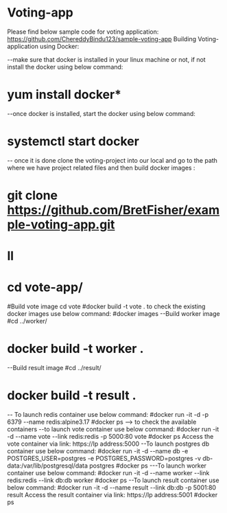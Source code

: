 # Voting-app
Please find below sample code for voting application:
https://github.com/ChereddyBindu123/sample-voting-app
Building Voting- application using Docker:

--make sure that docker is installed in your linux machine or not, if not install the docker using below command:
# yum install docker*

--once docker is installed, start the docker using below command:
# systemctl start docker
-- once it is done clone the voting-project into our local and go to the path where we have project related files and then 
build docker images :
# git clone https://github.com/BretFisher/example-voting-app.git
# ll
# cd vote-app/
#Build vote image
cd vote
#docker build -t vote .
to check the existing docker images use below command:
#docker images
--Build worker image
#cd ../worker/ 
# docker build -t worker .
--Build result image
#cd ../result/
# docker build -t result .
-- To launch redis container use below command:
#docker run -it -d -p 6379 --name redis:alpine3.17
#docker ps --> to check the available containers
--to launch vote container use below command:
#docker run -it -d --name vote --link redis:redis -p 5000:80 vote
#docker ps
Access the vote container via link: https://Ip address:5000
--To launch postgres db container use below command:
#docker run -it -d --name db -e POSTGRES_USER=postgres -e POSTGRES_PASSWORD=postgres -v db-data:/var/lib/postgresql/data postgres
#docker ps
---To launch worker container use below command:
#docker run -it -d --name worker --link redis:redis --link db:db worker
#docker ps
--To launch result container use below command:
#docker run -it -d --name result --link db:db -p 5001:80 result
Access the result container via link: https://Ip address:5001
#docker ps





